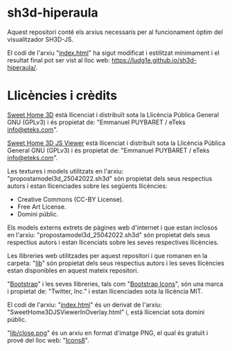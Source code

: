 # sh3d-hiperaula
Aquest repositori conté els arxius necessaris per al funcionament òptim del visualitzador SH3D-JS.

El codi de l'arxiu "[index.html](https://github.com/ludg1e/sh3d-hiperaula/blob/main/index.html)" ha sigut modificat i estilitzat mínimament i el resultat final pot ser vist al lloc web: https://ludg1e.github.io/sh3d-hiperaula/.

# Llicències i crèdits
[Sweet Home 3D](https://www.sweethome3d.com/) està llicenciat i distribuït sota la Llicència Pública General GNU (GPLv3) i és propietat de: "Emmanuel PUYBARET / eTeks <info@eteks.com>".

[Sweet Home 3D JS Viewer](https://sourceforge.net/projects/sweethome3d/files/SweetHome3D-viewer/) està llicenciat i distribuït sota la Llicència Pública General GNU (GPLv3) i és propietat de: "Emmanuel PUYBARET / eTeks <info@eteks.com>".

Les textures i models utilitzats en l'arxiu: "propostamodel3d_25042022.sh3d" són propietat dels seus respectius autors i estan llicenciades sobre les següents llicències:
 - Creative Commons (CC-BY License).
 - Free Art License.
 - Domini públic.

Els models externs extrets de pàgines web d'internet i que estan inclosos en l'arxiu: "propostamodel3d_25042022.sh3d" són propietat dels seus respectius autors i estan llicenciats sobre les seves respectives llicències.

Les llibreries web utilitzades per aquest repositori i que romanen en la carpeta: "[lib](https://github.com/ludg1e/sh3d-hiperaula/tree/main/lib)" són propietat dels seus respectius autors i les seves llicències estan disponibles en aquest mateix repositori.

"[Bootstrap](https://getbootstrap.com/)" i les seves llibreries, tals com "[Bootstrap Icons](https://icons.getbootstrap.com/)", són una marca i propietat de: "Twitter, Inc." i estan llicenciades sota la llicència MIT.

El codi de l'arxiu: "[index.html](https://github.com/ludg1e/sh3d-hiperaula/blob/main/index.html)" és un derivat de l'arxiu: "SweetHome3DJSViewerInOverlay.html" i, està llicenciat sota domini públic.

"[lib/close.png](https://github.com/ludg1e/sh3d-hiperaula/blob/main/lib/close.png)" és un arxiu en format d'imatge PNG, el qual és gratuït i prové del lloc web: "[Icons8](https://icons8.com/)".
